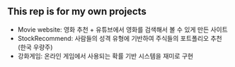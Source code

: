 ## This rep is for my own projects

- Movie website: 영화 추천 + 유튜브에서 영화를 검색해서 볼 수 있게 만든 사이트
- StockRecommend: 사람들의 성격 유형에 기반하여 주식들의 포트폴리오 추천 (한국 우량주)
- 강화게임: 온라인 게임에서 사용되는 확률 기반 시스템을 재미로 구현

